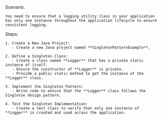 Scenario: 

    You need to ensure that a logging utility class in your application has only one instance throughout the application lifecycle to ensure consistent logging.

Steps:

    1. Create a New Java Project:  
       - Create a new Java project named **SingletonPatternExample**.

    2. Define a Singleton Class:  
       - Create a class named **Logger** that has a private static instance of itself.  
       - Ensure the constructor of **Logger** is private.  
       - Provide a public static method to get the instance of the **Logger** class.

    3. Implement the Singleton Pattern:  
       - Write code to ensure that the **Logger** class follows the Singleton design pattern.

    4. Test the Singleton Implementation:  
       - Create a test class to verify that only one instance of **Logger** is created and used across the application.


